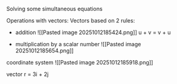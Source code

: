 Solving some simultaneous equations

Operations with vectors:
Vectors based on 2 rules: 
* addition
	![[Pasted image 20251012185424.png]]
	u + v = v + u 

* multiplication by a scalar number
  ![[Pasted image 20251012185654.png]]

coordinate system 
![[Pasted image 20251012185918.png]]

vector r = 3i + 2j 
